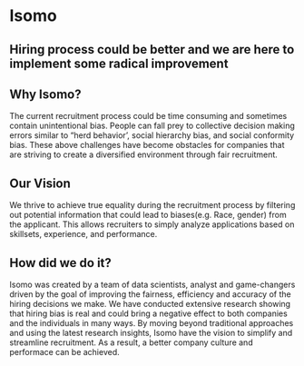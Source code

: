 # Isomo

## Hiring process could be better and we are here to implement some radical improvement

## Why Isomo?
The current recruitment process could be time consuming and sometimes contain unintentional bias. People can fall prey to collective decision making errors similar to “herd behavior’, social hierarchy bias, and social conformity bias. These above challenges have become obstacles for companies that are striving to create a diversified environment through fair recruitment.

## Our Vision
We thrive to achieve true equality during the recruitment process by filtering out potential information that could lead to biases(e.g. Race, gender) from the applicant. This allows recruiters to simply analyze applications based on skillsets, experience, and performance.

## How did we do it?

Isomo was created by a team of data
scientists, analyst and game-changers driven by the goal of improving the fairness,
efficiency and accuracy of the hiring decisions we make.
We have conducted extensive research showing that hiring bias is real and could bring a negative effect to both companies and the individuals in many ways.
By moving beyond traditional approaches and using the
latest research insights, Isomo have the vision to
simplify and streamline recruitment. As a result, a better company culture and performace can be achieved.

